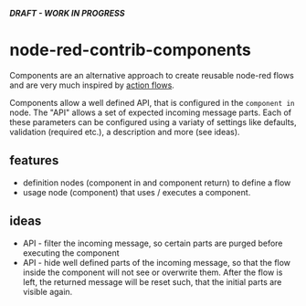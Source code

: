 *__DRAFT - WORK IN PROGRESS__*

# node-red-contrib-components
Components are an alternative approach to create reusable node-red flows and are
very much inspired by [action flows](https://github.com/Steveorevo/node-red-contrib-actionflows/tree/master/actionflows).

Components allow a well defined API, that is configured in the ```component in```
node. The "API" allows a set of expected incoming message parts. Each of these parameters
can be configured using a variaty of settings like defaults, validation (required etc.),
a description and more (see ideas).

## features
* definition nodes (component in and component return) to define a flow
* usage node (component) that uses / executes a component.

## ideas
* API - filter the incoming message, so certain parts are purged before executing the component
* API - hide well defined parts of the incoming message, so that the flow inside the component will not see or overwrite them. After the flow is left, the returned message will be reset such, that the initial parts are visible again.
